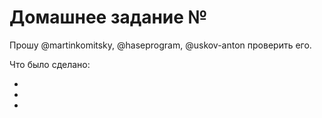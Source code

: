 # Домашнее задание №

Прошу @martinkomitsky, @haseprogram, @uskov-anton проверить его.

Что было сделано:

* 
*
*